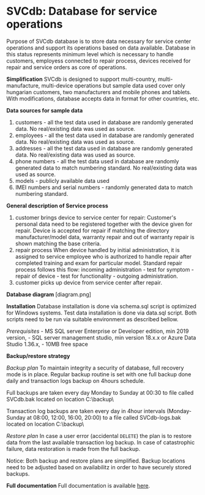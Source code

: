 # SVCdb: Database for service operations
Purpose of SVCdb database is to store data necessary for service center operations and support its operations based on data available. Database in this status represents minimum level which is necessary to handle customers, employess connected to repair process, devices received for repair and service orders as core of operations.

**Simplification**
SVCdb is designed to support multi-country, multi-manufacture, multi-device operations but sample data used cover only hungarian customers, two manufacturers and mobile phones and tablets. With modifications, database accepts data in format for other countries, etc. 

**Data sources for sample data**
1. customers - all the test data used in database are randomly generated data. No real/existing data was used as source.
2. employees - all the test data used in database are randomly generated data. No real/existing data was used as source.
3. addresses  - all the test data used in database are randomly generated data. No real/existing data was used as source.
4. phone numbers - all the test data used in database are randomly generated data to match numbering standard. No real/existing data was used as source. 
5. models - publicly available data used
6. IMEI numbers and serial numbers - randomly generated data to match numbering standard.

**General description of Service process** 
1. customer brings device to service center for repair:
Customer's personal data need to be registered together with the device given for repair. Device is accepted for repair if matching the directory manufacturer/model data, warranty repair and out of warranty repair is shown matching the base criteria. 
2. repair process
When device handled by initial administration, it is assigned to service employee who is authorized to handle repair after completed training and exam for particular model. Standard repair process follows this flow: incoming administration - test for symptom - repair of device - test for functionality - outgoing administration.
3. customer picks up device from service center after repair.

**Database diagram**
[diagram.png]

**Installation**
Database installation is done via schema.sql script is optimized for Windows systems.
Test data installation is done via data.sql script.
Both scripts need to be run via suitable environment as described bellow.

_Prerequisites_
	- MS SQL server Enterprise or Developer edition, min 2019 version,
	- SQL server management studio, min version 18.x.x or Azure Data Studio 1.36.x,
	- 10MB free space 


**Backup/restore strategy**

_Backup plan_
To maintain integrity a security of database, full recovery mode is in place. Regular backup routine is set with one full backup done daily and transaction logs backup on 4hours schedule.

Full backups are taken every day Monday to Sunday at 00:30 to file called SVCdb.bak located on location C:\backup\

Transaction log backups are taken every day in 4hour intervals (Monday-Sunday at 08:00, 12:00, 16:00, 20:00) to a file called SVCdb-logs.bak located on location C:\backup\
	
_Restore plan_
In case a user error (accidental `DELETE`) the plan is to restore data from the last available transaction log backup. In case of catastrophic failure, data restoration is made from the full backup.

Notice: Both backup and restore plans are simplified. Backup locations need to be adjusted based on availabilitz in order to have securely stored backups.

**Full documentation**
Full documentation is available [here](https://github.com/stpn77/svcdb/SVCdb_documentation_en.pdf).

